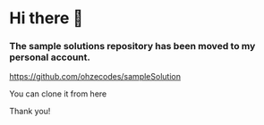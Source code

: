 # Hi there 👋

### The sample solutions repository has been moved to my personal account.  

https://github.com/ohzecodes/sampleSolution

You can clone it from here

Thank you!
<!--
**Mohammad1160TA/mohammad1160TA** is a ✨ _special_ ✨ repository because its `README.md` (this file) appears on your GitHub profile.

Here are some ideas to get you started:

- 🔭 I’m currently working on ...
- 🌱 I’m currently learning ...
- 👯 I’m looking to collaborate on ...
- 🤔 I’m looking for help with ...
- 💬 Ask me about ...
- 📫 How to reach me: ...
- 😄 Pronouns: ...
- ⚡ Fun fact: ...
-->
